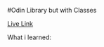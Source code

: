 #Odin Library but with Classes

[Live Link](https://antonharbers.github.io/odin-library/)

What i learned:

